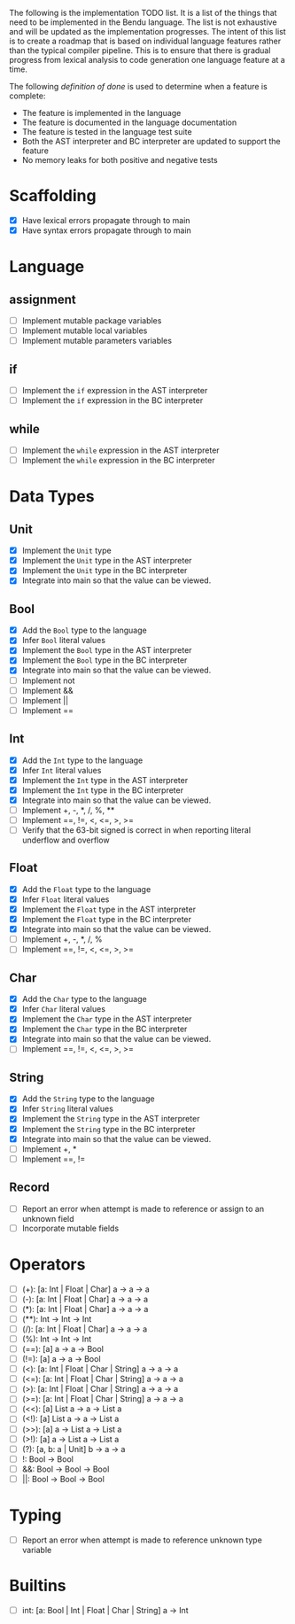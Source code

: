 The following is the implementation TODO list.  It is a list of the things that need to be implemented in the Bendu language.  The list is not exhaustive and will be updated as the implementation progresses.  The intent of this list is to create a roadmap that is based on individual language features rather than the typical compiler pipeline.  This is to ensure that there is gradual progress from lexical analysis to code generation one language feature at a time.

The following *definition of done* is used to determine when a feature is complete:

- The feature is implemented in the language
- The feature is documented in the language documentation
- The feature is tested in the language test suite
- Both the AST interpreter and BC interpreter are updated to support the feature
- No memory leaks for both positive and negative tests

# Scaffolding

- [X] Have lexical errors propagate through to main
- [X] Have syntax errors propagate through to main

# Language

## assignment

- [ ] Implement mutable package variables
- [ ] Implement mutable local variables
- [ ] Implement mutable parameters variables
   
## if

- [ ] Implement the `if` expression in the AST interpreter
- [ ] Implement the `if` expression in the BC interpreter

## while

- [ ] Implement the `while` expression in the AST interpreter
- [ ] Implement the `while` expression in the BC interpreter

# Data Types

## Unit

- [X] Implement the `Unit` type
- [X] Implement the `Unit` type in the AST interpreter
- [X] Implement the `Unit` type in the BC interpreter
- [X] Integrate into main so that the value can be viewed.

## Bool

- [X] Add the `Bool` type to the language
- [X] Infer `Bool` literal values
- [X] Implement the `Bool` type in the AST interpreter
- [X] Implement the `Bool` type in the BC interpreter
- [X] Integrate into main so that the value can be viewed.
- [ ] Implement not
- [ ] Implement &&
- [ ] Implement ||
- [ ] Implement ==

## Int

- [X] Add the `Int` type to the language
- [X] Infer `Int` literal values
- [X] Implement the `Int` type in the AST interpreter
- [X] Implement the `Int` type in the BC interpreter
- [X] Integrate into main so that the value can be viewed.
- [ ] Implement +, -, *, /, %, **
- [ ] Implement ==, !=, <, <=, >, >=
- [ ] Verify that the 63-bit signed is correct in when reporting literal underflow and overflow

## Float

- [X] Add the `Float` type to the language
- [X] Infer `Float` literal values
- [X] Implement the `Float` type in the AST interpreter
- [X] Implement the `Float` type in the BC interpreter
- [X] Integrate into main so that the value can be viewed.
- [ ] Implement +, -, *, /, %
- [ ] Implement ==, !=, <, <=, >, >=

## Char

- [X] Add the `Char` type to the language
- [X] Infer `Char` literal values
- [X] Implement the `Char` type in the AST interpreter
- [X] Implement the `Char` type in the BC interpreter
- [X] Integrate into main so that the value can be viewed.
- [ ] Implement ==, !=, <, <=, >, >=

## String

- [X] Add the `String` type to the language
- [X] Infer `String` literal values
- [X] Implement the `String` type in the AST interpreter
- [X] Implement the `String` type in the BC interpreter
- [X] Integrate into main so that the value can be viewed.
- [ ] Implement +, *
- [ ] Implement ==, !=

## Record

- [ ] Report an error when attempt is made to reference or assign to an unknown field
- [ ] Incorporate mutable fields

# Operators

- [ ] (+): [a: Int | Float | Char] a -> a -> a
- [ ] (-): [a: Int | Float | Char] a -> a -> a
- [ ] (*): [a: Int | Float | Char] a -> a -> a
- [ ] (**): Int -> Int -> Int
- [ ] (/): [a: Int | Float | Char] a -> a -> a
- [ ] (%): Int -> Int -> Int
- [ ] (==): [a] a -> a -> Bool
- [ ] (!=): [a] a -> a -> Bool
- [ ] (<): [a: Int | Float | Char | String] a -> a -> a
- [ ] (<=): [a: Int | Float | Char | String] a -> a -> a
- [ ] (>): [a: Int | Float | Char | String] a -> a -> a
- [ ] (>=): [a: Int | Float | Char | String] a -> a -> a
- [ ] (<<): [a] List a -> a -> List a
- [ ] (<!): [a] List a -> a -> List a
- [ ] (>>): [a] a -> List a -> List a
- [ ] (>!): [a] a -> List a -> List a
- [ ] (?): [a, b: a | Unit] b -> a -> a
- [ ] !: Bool -> Bool
- [ ] &&: Bool -> Bool -> Bool
- [ ] ||: Bool -> Bool -> Bool

# Typing

- [ ] Report an error when attempt is made to reference unknown type variable

# Builtins

- [ ] int: [a: Bool | Int | Float | Char | String] a -> Int
